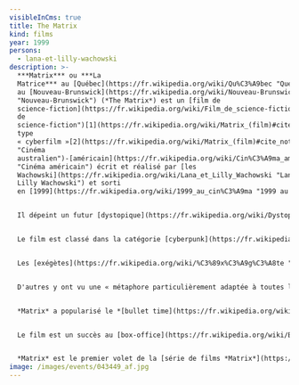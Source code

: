 ```yaml
---
visibleInCms: true
title: The Matrix
kind: films
year: 1999
persons:
  - lana-et-lilly-wachowski
description: >-
  ***Matrix*** ou ***La
  Matrice*** au [Québec](https://fr.wikipedia.org/wiki/Qu%C3%A9bec "Québec") et
  au [Nouveau-Brunswick](https://fr.wikipedia.org/wiki/Nouveau-Brunswick
  "Nouveau-Brunswick") (*The Matrix*) est un [film de
  science-fiction](https://fr.wikipedia.org/wiki/Film_de_science-fiction "Film
  de
  science-fiction")[1](https://fr.wikipedia.org/wiki/Matrix_(film)#cite_note-1) de
  type
  « cyberfilm »[2](https://fr.wikipedia.org/wiki/Matrix_(film)#cite_note-Mag_Philo-2) [australo](https://fr.wikipedia.org/wiki/Cin%C3%A9ma_australien
  "Cinéma
  australien")-[américain](https://fr.wikipedia.org/wiki/Cin%C3%A9ma_am%C3%A9ricain
  "Cinéma américain") écrit et réalisé par [les
  Wachowski](https://fr.wikipedia.org/wiki/Lana_et_Lilly_Wachowski "Lana et
  Lilly Wachowski") et sorti
  en [1999](https://fr.wikipedia.org/wiki/1999_au_cin%C3%A9ma "1999 au cinéma").


  Il dépeint un futur [dystopique](https://fr.wikipedia.org/wiki/Dystopie "Dystopie") dans lequel la réalité perçue par la plupart des humains est une [simulation virtuelle](https://fr.wikipedia.org/wiki/R%C3%A9alit%C3%A9_simul%C3%A9e "Réalité simulée") en se connectant à la « Matrice », créée par des machines douées d'intelligence, afin d'asservir les êtres humains, à leur insu, et de se servir de la chaleur et de l'activité électrique de leur corps comme source d'énergie. Le programmeur informatique [Neo](https://fr.wikipedia.org/wiki/Neo_(Matrix) "Neo (Matrix)") apprend cette vérité et commence une rébellion.


  Le film est classé dans la catégorie [cyberpunk](https://fr.wikipedia.org/wiki/Cyberpunk "Cyberpunk"), un sous-genre de la [science-fiction](https://fr.wikipedia.org/wiki/Science-fiction "Science-fiction"), comprenant *[Ghost in the Shell](https://fr.wikipedia.org/wiki/Ghost_in_the_Shell_(film,_1995) "Ghost in the Shell (film, 1995)")*, qui a inspiré des cinéastes tels que les [Wachowski](https://fr.wikipedia.org/wiki/Lana_et_Lilly_Wachowski "Lana et Lilly Wachowski")[3](https://fr.wikipedia.org/wiki/Matrix_(film)#cite_note-williamgibson-3).


  Les [exégètes](https://fr.wikipedia.org/wiki/%C3%89x%C3%A9g%C3%A8te "Éxégète") y voient des références à des concepts et œuvres philosophiques et religieuses, en particulier à l'[Allégorie de la caverne](https://fr.wikipedia.org/wiki/All%C3%A9gorie_de_la_caverne "Allégorie de la caverne") de [Platon](https://fr.wikipedia.org/wiki/Platon "Platon")[4](https://fr.wikipedia.org/wiki/Matrix_(film)#cite_note-Influence_Screened-4), à *[Simulacres et simulation](https://fr.wikipedia.org/wiki/Jean_Baudrillard#Simulacres_et_simulation "Jean Baudrillard")* de [Jean Baudrillard](https://fr.wikipedia.org/wiki/Jean_Baudrillard "Jean Baudrillard")[5](https://fr.wikipedia.org/wiki/Matrix_(film)#cite_note-Salon_philosophy-5) voire *[aux Aventures d'Alice au pays des merveilles](https://fr.wikipedia.org/wiki/Les_Aventures_d%27Alice_au_pays_des_merveilles "Les Aventures d'Alice au pays des merveilles")* de [Lewis Carroll](https://fr.wikipedia.org/wiki/Lewis_Carroll "Lewis Carroll")[6](https://fr.wikipedia.org/wiki/Matrix_(film)#cite_note-Salon_review-6).


  D'autres y ont vu une « métaphore particulièrement adaptée à toutes les thèses affirmant que la réalité est cachée », autrement dit au [complotisme](https://fr.wikipedia.org/wiki/Th%C3%A9orie_du_complot "Théorie du complot")[7](https://fr.wikipedia.org/wiki/Matrix_(film)#cite_note-7).


  *Matrix* a popularisé le *[bullet time](https://fr.wikipedia.org/wiki/Bullet_time "Bullet time"),* un effet visuel dans lequel la progression de certains personnages est vue au ralenti, tandis que le reste de la scène est filmé par la caméra à vitesse normale. Les scènes d'action indiquent l'attrait des auteurs pour le film d'animation ou [animation japonaise](https://fr.wikipedia.org/wiki/Anime "Anime")[8](https://fr.wikipedia.org/wiki/Matrix_(film)#cite_note-Wachowski_transcript-8) et les [films d'arts martiaux](https://fr.wikipedia.org/wiki/Film_d%27arts_martiaux "Film d'arts martiaux"). L'utilisation de [combats chorégraphiés](https://fr.wikipedia.org/w/index.php?title=Combat_chor%C3%A9graphi%C3%A9&action=edit&redlink=1 "Combat chorégraphié (page inexistante)") [(en)](https://en.wikipedia.org/wiki/Stage_combat "en:Stage combat") et du [wire fu](https://fr.wikipedia.org/wiki/Wire_fu "Wire fu") issus du [cinéma d'action hongkongais](https://fr.wikipedia.org/wiki/Cin%C3%A9ma_d%27action_hongkongais "Cinéma d'action hongkongais") a eu une influence sur les productions cinématographiques hollywoodiennes ultérieures.


  Le film est un succès au [box-office](https://fr.wikipedia.org/wiki/Box-office "Box-office"), il totalise 460 millions de dollars de recettes dans le monde. Il est très bien reçu par la critique américaine[9](https://fr.wikipedia.org/wiki/Matrix_(film)#cite_note-RottenTomatoes-9),[10](https://fr.wikipedia.org/wiki/Matrix_(film)#cite_note-meta-10) et remporte quatre [Oscar](https://fr.wikipedia.org/wiki/Oscars_du_cin%C3%A9ma "Oscars du cinéma") (effets visuels, montage, son, montage sonore), ainsi que d'autres récompenses, telles que des [BAFTA](https://fr.wikipedia.org/wiki/British_Academy_Film_Awards "British Academy Film Awards") et des [Saturn Awards](https://fr.wikipedia.org/wiki/Saturn_Awards "Saturn Awards"). Les critiques le trouvent particulièrement divertissant et apprécient ses effets visuels innovants. Il est considéré comme l’un des films de [science-fiction](https://fr.wikipedia.org/wiki/Science-fiction "Science-fiction") les plus importants de son époque[11](https://fr.wikipedia.org/wiki/Matrix_(film)#cite_note-11),[12](https://fr.wikipedia.org/wiki/Matrix_(film)#cite_note-Matrix_ou_le_sablier_de_nos_repr%C3%A9sentations-12), mentionné comme tel dans des classements d'œuvres cinématographiques[13](https://fr.wikipedia.org/wiki/Matrix_(film)#cite_note-heritage1-13),[14](https://fr.wikipedia.org/wiki/Matrix_(film)#cite_note-autogenerated1-14),[15](https://fr.wikipedia.org/wiki/Matrix_(film)#cite_note-Entertainment_Weekly_The_Matrix_Review-15). En 2012, il entre au [National Film Registry](https://fr.wikipedia.org/wiki/National_Film_Registry "National Film Registry")[16](https://fr.wikipedia.org/wiki/Matrix_(film)#cite_note-NFR-16).


  *Matrix* est le premier volet de la [série de films *Matrix*](https://fr.wikipedia.org/wiki/Matrix_(s%C3%A9rie_de_films) "Matrix (série de films)") qui se poursuivra avec *[Matrix Reloaded](https://fr.wikipedia.org/wiki/Matrix_Reloaded "Matrix Reloaded")*, *[Matrix Revolutions](https://fr.wikipedia.org/wiki/Matrix_Revolutions "Matrix Revolutions")* et dix-huit ans plus tard, *[Matrix Resurrections](https://fr.wikipedia.org/wiki/Matrix_Resurrections "Matrix Resurrections")*. Des produits dérivés apparaissent dans le domaine de la bande dessinée, du jeu vidéo et du court-métrage d'animation.
image: /images/events/043449_af.jpg
---
```

